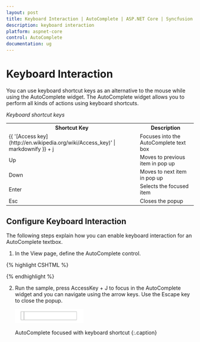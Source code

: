 ```yaml
---
layout: post
title: Keyboard Interaction | AutoComplete | ASP.NET Core | Syncfusion
description: keyboard interaction
platform: aspnet-core
control: AutoComplete
documentation: ug
---
```


# Keyboard Interaction

You can use keyboard shortcut keys as an alternative to the mouse while using the AutoComplete widget. The AutoComplete widget allows you to perform all kinds of actions using keyboard shortcuts.

_Keyboard shortcut keys_

<table>
<tr>
<th>
Shortcut Key</th><th>
Description</th></tr>
<tr>
<td>
{{ '[Access key](http://en.wikipedia.org/wiki/Access_key)' | markdownify }} + j	</td><td>
Focuses into the AutoComplete text box</td></tr>
<tr>
<td>
Up</td><td>
Moves to previous item in pop up</td></tr>
<tr>
<td>
Down</td><td>
Moves to next item in pop up</td></tr>
<tr>
<td>
Enter</td><td>
Selects the focused item</td></tr>
<tr>
<td>
Esc</td><td>
Closes the popup</td></tr>
</table>


## Configure Keyboard Interaction

The following steps explain how you can enable keyboard interaction for an AutoComplete textbox.



1. In the View page, define the AutoComplete control.


{% highlight CSHTML %}

  <ej-autocomplete id="autocomplete" datasource="ViewBag.datasource">
                <e-autocomplete-fields text="Text" key="UniqueKey" />
 </ej-autocomplete>

 <script type="text/javascript" class="jsScript">
        $(function () {
            $(document).on("keydown", function (e) {
                if (e.altKey && e.keyCode === 74) { // j- key code.
                    $("#autocomplete").focus();
                }
            });
        });
</script>

{% endhighlight %}
   

2. Run the sample, press AccessKey + J to focus in the AutoComplete widget and you can navigate using the arrow keys. Use the Escape key to close the popup.



   ![](Keyboard-Interaction_images/Keyboard-Interaction_img1.png)

	AutoComplete focused with keyboard shortcut
	{:.caption}


